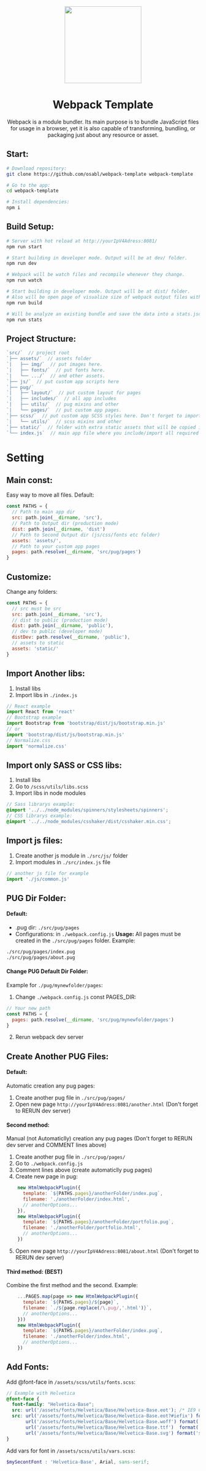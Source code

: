 <div align="center">
  <img width="200" height="200" src="https://webpack.js.org/assets/icon-square-big.svg">
  <h1>Webpack Template</h1>
  <p>
    Webpack is a module bundler. Its main purpose is to bundle JavaScript files for usage in a browser, yet it is also capable of transforming, bundling, or packaging just about any resource or asset.
  </p>
</div>

## Start:

``` bash
# Download repository:
git clone https://github.com/osabl/webpack-template webpack-template

# Go to the app:
cd webpack-template

# Install dependencies:
npm i
```

## Build Setup:

``` bash
# Server with hot reload at http://yourIpV4Adress:8081/
npm run start

# Start building in developer mode. Output will be at dev/ folder.
npm run dev

# Webpack will be watch files and recompile whenever they change.
npm run watch

# Start building in developer mode. Output will be at dist/ folder.
# Also will be open page of visualize size of webpack output files with an interactive treemap.
npm run build

# Will be analyze an existing bundle and save the data into a stats.json file.
npm run stats
```

## Project Structure:
``` js
`src/`  // project root
`├── assets/`  // assets folder
`|   ├── img/`  // put images here.
`|   ├── fonts/`  // put fonts here.
`|   └── .../`  // and other assets. 
`├── js/`  // put custom app scripts here
`├── pug/`
`|   ├── layout/`  // put custom layout for pages
`|   ├── includes/`  // all app includes
`|   ├── utils/`  // pug mixins and other
`|   └── pages/`  // put custom app pages.
`├── scss/`  // put custom app SCSS styles here. Don't forget to import them in `index.js`
`|   └── utils/`  // scss mixins and other
`├── static/`  // folder with extra static assets that will be copied into output folder
`└── index.js`  // main app file where you include/import all required libs and init app
```

# Setting

## Main const:
Easy way to move all files.
Default:
``` js
const PATHS = {
  // Path to main app dir
  src: path.join(__dirname, 'src'),
  // Path to Output dir (production mode)
  dist: path.join(__dirname, 'dist')
  // Path to Second Output dir (js/css/fonts etc folder)
  assets: 'assets/',
  // Path to your custom app pages
  pages: path.resolve(__dirname, 'src/pug/pages')
}
```

## Customize:
Change any folders:
``` js
const PATHS = {
  // src must be src
  src: path.join(__dirname, 'src'),
  // dist to public (production mode)
  dist: path.join(__dirname, 'public'),
  // dev to public (developer mode)
  distDev: path.resolve(__dirname, 'public'),
  // assets to static
  assets: 'static/'
}
```

## Import Another libs:
1. Install libs
2. Import libs in `./index.js`
``` js
// React example
import React from 'react'
// Bootstrap example
import Bootstrap from 'bootstrap/dist/js/bootstrap.min.js'
// or
import 'bootstrap/dist/js/bootstrap.min.js'
// Normalize.css
import 'normalize.css'
```

## Import only SASS or CSS libs:
1. Install libs
2. Go to `/scss/utils/libs.scss`
3. Import libs in node modules
``` scss
// Sass librarys example:
@import '../../node_modules/spinners/stylesheets/spinners';
// CSS librarys example:
@import '../../node_modules/csshaker/dist/csshaker.min.css';
```

## Import js files:
1. Create another js module in `./src/js/` folder
2. Import modules in `./src/index.js` file
``` js
// another js file for example
import './js/common.js'
```

## PUG Dir Folder:
#### Default:
* .pug dir: `./src/pug/pages`
* Configurations: in `./webpack.config.js`
**Usage:**
All pages must be created in the `./src/pug/pages` folder.
Example:
``` bash
./src/pug/pages/index.pug
./src/pug/pages/about.pug
```

#### Change PUG Default Dir Folder:
Example for `./pug/mynewfolder/pages`:
1. Change `./webpack.config.js` const PAGES_DIR:
``` js
// Your new path
const PATHS = {
  pages: path.resolve(__dirname, 'src/pug/mynewfolder/pages')
}
```
2. Rerun webpack dev server

## Create Another PUG Files:
#### Default: 
Automatic creation any pug pages:
1. Create another pug file in `./src/pug/pages/`
2. Open new page `http://yourIpV4Adress:8081/another.html` (Don't forget to RERUN dev server)

#### Second method:
Manual (not Automaticlly) creation any pug pages (Don't forget to RERUN dev server and COMMENT lines above)
1. Create another pug file in `./src/pug/pages/`
2. Go to `./webpack.config.js`
3. Comment lines above (create automaticlly pug pages)
4. Create new page in pug:
``` js
    new HtmlWebpackPlugin({
      template: `${PATHS.pages}/anotherFolder/index.pug`,
      filename: './anotherFolder/index.html',
      // anotherOptions...
    }),
    new HtmlWebpackPlugin({
      template: `${PATHS.pages}/anotherFolder/portfolio.pug`,
      filename: './anotherFolder/portfolio.html',
      // anotherOptions...
    })
```
5. Open new page `http://yourIpV4Adress:8081/about.html` (Don't forget to RERUN dev server)

#### Third method: (BEST)
Сombine the first method and the second.
Example:
``` js
    ...PAGES.map(page => new HtmlWebpackPlugin({
      template: `${PATHS.pages}/${page}`,
      filename: `./${page.replace(/\.pug/,'.html')}`,
      // anotherOptions...
    }))
    new HtmlWebpackPlugin({
      template: `${PATHS.pages}/anotherFolder/index.pug`,
      filename: './anotherFolder/index.html',
      // anotherOptions...
    })
```

## Add Fonts:
Add @font-face in `/assets/scss/utils/fonts.scss`:

``` scss
// Example with Helvetica
@font-face {
  font-family: "Helvetica-Base";
  src: url('/assets/fonts/Helvetica/Base/Helvetica-Base.eot'); /* IE9 Compat Modes */
  src: url('/assets/fonts/Helvetica/Base/Helvetica-Base.eot?#iefix') format('embedded-opentype'), /* IE6-IE8 */
       url('/assets/fonts/Helvetica/Base/Helvetica-Base.woff') format('woff'), /* Pretty Modern Browsers */
       url('/assets/fonts/Helvetica/Base/Helvetica-Base.ttf')  format('truetype'), /* Safari, Android, iOS */
       url('/assets/fonts/Helvetica/Base/Helvetica-Base.svg') format('svg'); /* Legacy iOS */
}
```

Add vars for font in `/assets/scss/utils/vars.scss`:

``` scss
$mySecontFont : 'Helvetica-Base', Arial, sans-serif;
```

